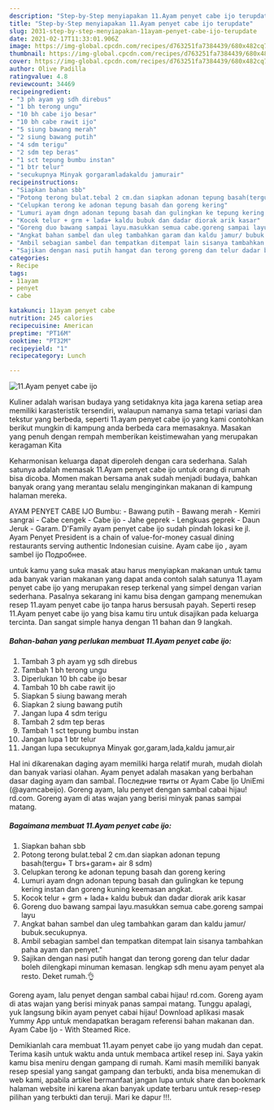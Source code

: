 ```yaml
---
description: "Step-by-Step menyiapakan 11.Ayam penyet cabe ijo terupdate"
title: "Step-by-Step menyiapakan 11.Ayam penyet cabe ijo terupdate"
slug: 2031-step-by-step-menyiapakan-11ayam-penyet-cabe-ijo-terupdate
date: 2021-02-17T11:33:01.906Z
image: https://img-global.cpcdn.com/recipes/d763251fa7384439/680x482cq70/11ayam-penyet-cabe-ijo-foto-resep-utama.jpg
thumbnail: https://img-global.cpcdn.com/recipes/d763251fa7384439/680x482cq70/11ayam-penyet-cabe-ijo-foto-resep-utama.jpg
cover: https://img-global.cpcdn.com/recipes/d763251fa7384439/680x482cq70/11ayam-penyet-cabe-ijo-foto-resep-utama.jpg
author: Olive Padilla
ratingvalue: 4.8
reviewcount: 34469
recipeingredient:
- "3 ph ayam yg sdh direbus"
- "1 bh terong ungu"
- "10 bh cabe ijo besar"
- "10 bh cabe rawit ijo"
- "5 siung bawang merah"
- "2 siung bawang putih"
- "4 sdm terigu"
- "2 sdm tep beras"
- "1 sct tepung bumbu instan"
- "1 btr telur"
- "secukupnya Minyak gorgaramladakaldu jamurair"
recipeinstructions:
- "Siapkan bahan sbb"
- "Potong terong bulat.tebal 2 cm.dan siapkan adonan tepung basah(tergu+ T brs+garam+ air 8 sdm)"
- "Celupkan terong ke adonan tepung basah dan goreng kering"
- "Lumuri ayam dngn adonan tepung basah dan gulingkan ke tepung kering instan dan goreng kuning keemasan angkat."
- "Kocok telur + grm + lada+ kaldu bubuk dan dadar diorak arik kasar"
- "Goreng duo bawang sampai layu.masukkan semua cabe.goreng sampai layu"
- "Angkat bahan sambel dan uleg tambahkan garam dan kaldu jamur/ bubuk.secukupnya."
- "Ambil sebagian sambel dan tempatkan ditempat lain sisanya tambahkan paha ayam dan penyet.&#34;"
- "Sajikan dengan nasi putih hangat dan terong goreng dan telur dadar boleh dilengkapi minuman kemasan. lengkap sdh menu ayam penyet ala resto. Deket rumah.👌"
categories:
- Recipe
tags:
- 11ayam
- penyet
- cabe

katakunci: 11ayam penyet cabe 
nutrition: 245 calories
recipecuisine: American
preptime: "PT16M"
cooktime: "PT32M"
recipeyield: "1"
recipecategory: Lunch

---
```



![11.Ayam penyet cabe ijo](https://img-global.cpcdn.com/recipes/d763251fa7384439/680x482cq70/11ayam-penyet-cabe-ijo-foto-resep-utama.jpg)

Kuliner adalah warisan budaya yang setidaknya kita jaga karena setiap area memiliki karasteristik tersendiri, walaupun namanya sama tetapi variasi dan tekstur yang berbeda, seperti 11.ayam penyet cabe ijo yang kami contohkan berikut mungkin di kampung anda berbeda cara memasaknya. Masakan yang penuh dengan rempah memberikan keistimewahan yang merupakan keragaman Kita

Keharmonisan keluarga dapat diperoleh dengan cara sederhana. Salah satunya adalah memasak 11.Ayam penyet cabe ijo untuk orang di rumah bisa dicoba. Momen makan bersama anak sudah menjadi budaya, bahkan banyak orang yang merantau selalu menginginkan makanan di kampung halaman mereka.

AYAM PENYET CABE IJO Bumbu: - Bawang putih - Bawang merah - Kemiri sangrai - Cabe cengek - Cabe ijo - Jahe geprek - Lengkuas geprek - Daun Jeruk - Garam. D&#39;Family ayam penyet cabe ijo sudah pindah lokasi ke jl. Ayam Penyet President is a chain of value-for-money casual dining restaurants serving authentic Indonesian cuisine. Ayam cabe ijo , ayam sambel ijo Подробнее.

untuk kamu yang suka masak atau harus menyiapkan makanan untuk tamu ada banyak varian makanan yang dapat anda contoh salah satunya 11.ayam penyet cabe ijo yang merupakan resep terkenal yang simpel dengan varian sederhana. Pasalnya sekarang ini kamu bisa dengan gampang menemukan resep 11.ayam penyet cabe ijo tanpa harus bersusah payah.
Seperti resep 11.Ayam penyet cabe ijo yang bisa kamu tiru untuk disajikan pada keluarga tercinta. Dan sangat simple hanya dengan 11 bahan dan 9 langkah.


<!--inarticleads1-->

##### Bahan-bahan yang perlukan membuat 11.Ayam penyet cabe ijo:

1. Tambah 3 ph ayam yg sdh direbus
1. Tambah 1 bh terong ungu
1. Diperlukan 10 bh cabe ijo besar
1. Tambah 10 bh cabe rawit ijo
1. Siapkan 5 siung bawang merah
1. Siapkan 2 siung bawang putih
1. Jangan lupa 4 sdm terigu
1. Tambah 2 sdm tep beras
1. Tambah 1 sct tepung bumbu instan
1. Jangan lupa 1 btr telur
1. Jangan lupa secukupnya Minyak gor,garam,lada,kaldu jamur,air


Hal ini dikarenakan daging ayam memiliki harga relatif murah, mudah diolah dan banyak variasi olahan. Ayam penyet adalah masakan yang berbahan dasar daging ayam dan sambal. Последние твиты от Ayam Cabe Ijo UniEmi (@ayamcabeijo). Goreng ayam, lalu penyet dengan sambal cabai hijau! rd.com. Goreng ayam di atas wajan yang berisi minyak panas sampai matang. 

<!--inarticleads2-->

##### Bagaimana membuat  11.Ayam penyet cabe ijo:

1. Siapkan bahan sbb
1. Potong terong bulat.tebal 2 cm.dan siapkan adonan tepung basah(tergu+ T brs+garam+ air 8 sdm)
1. Celupkan terong ke adonan tepung basah dan goreng kering
1. Lumuri ayam dngn adonan tepung basah dan gulingkan ke tepung kering instan dan goreng kuning keemasan angkat.
1. Kocok telur + grm + lada+ kaldu bubuk dan dadar diorak arik kasar
1. Goreng duo bawang sampai layu.masukkan semua cabe.goreng sampai layu
1. Angkat bahan sambel dan uleg tambahkan garam dan kaldu jamur/ bubuk.secukupnya.
1. Ambil sebagian sambel dan tempatkan ditempat lain sisanya tambahkan paha ayam dan penyet.&#34;
1. Sajikan dengan nasi putih hangat dan terong goreng dan telur dadar boleh dilengkapi minuman kemasan. lengkap sdh menu ayam penyet ala resto. Deket rumah.👌


Goreng ayam, lalu penyet dengan sambal cabai hijau! rd.com. Goreng ayam di atas wajan yang berisi minyak panas sampai matang. Tunggu apalagi, yuk langsung bikin ayam penyet cabai hijau! Download aplikasi masak Yummy App untuk mendapatkan beragam referensi bahan makanan dan. Ayam Cabe Ijo - With Steamed Rice. 

Demikianlah cara membuat 11.ayam penyet cabe ijo yang mudah dan cepat. Terima kasih untuk waktu anda untuk membaca artikel resep ini. Saya yakin kamu bisa meniru dengan gampang di rumah. Kami masih memiliki banyak resep spesial yang sangat gampang dan terbukti, anda bisa menemukan di web kami, apabila artikel bermanfaat jangan lupa untuk share dan bookmark halaman website ini karena akan banyak update terbaru untuk resep-resep pilihan yang terbukti dan teruji. Mari ke dapur !!!. 
